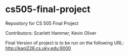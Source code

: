 # cs505-final-project
Repository for CS 505 Final Project

Contributors: Scarlett Hammer, Kevin Oliver

Final Version of project is to be run on the following URL: http://kaol226.cs.uky.edu:9000 